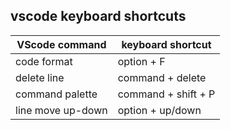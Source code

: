 ## vscode keyboard shortcuts

| VScode command | keyboard shortcut |
| -------------- |  ------|
| code format     | option + F |
| delete line     | command + delete |
| command palette | command + shift + P |
| line move up-down | option + up/down |
